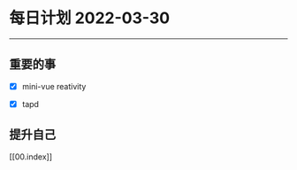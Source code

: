 #  每日计划 2022-03-30
---
## 重要的事
- [x]  mini-vue reativity
- [x]  tapd




## 提升自己
 



[[00.index]]








